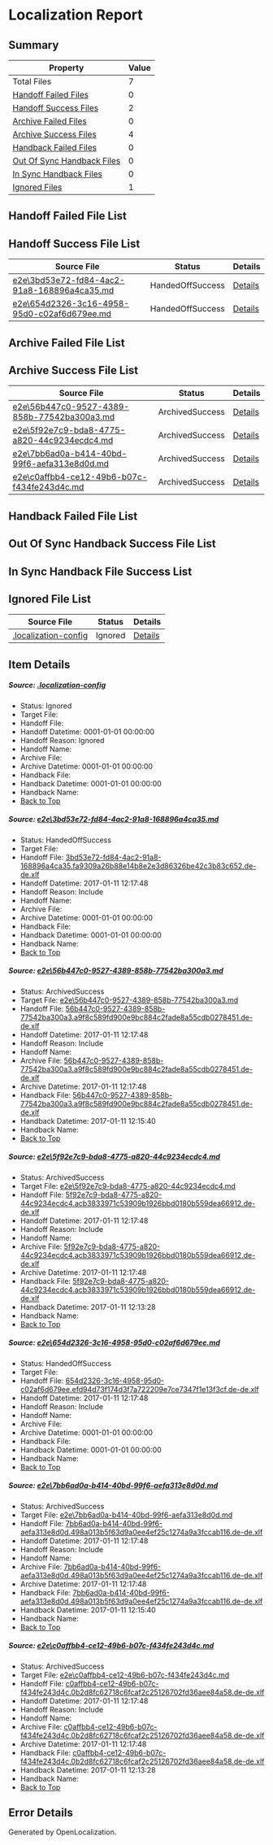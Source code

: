 # <a name='report-top'></a> Localization Report

## Summary
 Property | Value 
 -------- | ----- 
 Total Files | 7
[ Handoff Failed Files ](#handoff-failed-list)| 0
[ Handoff Success Files ](#handoff-success-list)| 2
[ Archive Failed Files ](#archive-failed-list)| 0
[ Archive Success Files ](#archive-success-list)| 4
[ Handback Failed Files ](#handback-failed-list)| 0
[ Out Of Sync Handback Files ](#outofsync-handback-success-list)| 0
[ In Sync Handback Files ](#insync-handback-success-list)| 0
[ Ignored Files ](#ignored-list)| 1

## <a name='handoff-failed-list'></a> Handoff Failed File List

## <a name='handoff-success-list'></a> Handoff Success File List
 Source File | Status | Details 
 ----------- | ------ | ------- 
 [e2e\3bd53e72-fd84-4ac2-91a8-168896a4ca35.md](https://github.com/OpenLocalizationTestOrg/ol-test0/blob/ff1a2a2eae122ae9bab90c98edaafa54ac957e8b/e2e/3bd53e72-fd84-4ac2-91a8-168896a4ca35.md) | HandedOffSuccess | [Details](#eab8a7d40569085ce084fa4ac3fb2c9ef5bebe801)
 [e2e\654d2326-3c16-4958-95d0-c02af6d679ee.md](https://github.com/OpenLocalizationTestOrg/ol-test0/blob/4a38bac4ad5afbdef973cfaf60d303dc4246903b/e2e/654d2326-3c16-4958-95d0-c02af6d679ee.md) | HandedOffSuccess | [Details](#6afcd280241aae9ca43db997746d89a32b2a0be64)

## <a name='archive-failed-list'></a> Archive Failed File List

## <a name='archive-success-list'></a> Archive Success File List
 Source File | Status | Details 
 ----------- | ------ | ------- 
 [e2e\56b447c0-9527-4389-858b-77542ba300a3.md](https://github.com/OpenLocalizationTestOrg/ol-test0/blob/c5f7c30a7f30bd35d093de1622fa142a0d694389/e2e/56b447c0-9527-4389-858b-77542ba300a3.md) | ArchivedSuccess | [Details](#8386c685a9aa625bebc22072e7c962f63b3ec42d2)
 [e2e\5f92e7c9-bda8-4775-a820-44c9234ecdc4.md](https://github.com/OpenLocalizationTestOrg/ol-test0/blob/9ec9fbb5a7f94555e1318f16e0bd872c0d225aa3/e2e/5f92e7c9-bda8-4775-a820-44c9234ecdc4.md) | ArchivedSuccess | [Details](#8eb1b1db1dbda6ed85cf2e4ba79a37d6233d7c253)
 [e2e\7bb6ad0a-b414-40bd-99f6-aefa313e8d0d.md](https://github.com/OpenLocalizationTestOrg/ol-test0/blob/c5f7c30a7f30bd35d093de1622fa142a0d694389/e2e/7bb6ad0a-b414-40bd-99f6-aefa313e8d0d.md) | ArchivedSuccess | [Details](#61dff3c37790804aec2d6e9131398200fbd364c15)
 [e2e\c0affbb4-ce12-49b6-b07c-f434fe243d4c.md](https://github.com/OpenLocalizationTestOrg/ol-test0/blob/9ec9fbb5a7f94555e1318f16e0bd872c0d225aa3/e2e/c0affbb4-ce12-49b6-b07c-f434fe243d4c.md) | ArchivedSuccess | [Details](#8410f9751566d5ca5bb98770d3f3c1c4d92d2d9a6)

## <a name='handback-failed-list'></a> Handback Failed File List

## <a name='outofsync-handback-success-list'></a> Out Of Sync Handback Success File List

## <a name='insync-handback-success-list'></a> In Sync Handback File Success List

## <a name='ignored-list'></a> Ignored File List
 Source File | Status | Details 
 ----------- | ------ | ------- 
 [.localization-config](https://github.com/OpenLocalizationTestOrg/ol-test0/blob/4a38bac4ad5afbdef973cfaf60d303dc4246903b/.localization-config) | Ignored | [Details](#cb0632cf59c1387fc1742bfb9fa3c47f87e2e5c90)

## Item Details
##### <a name='cb0632cf59c1387fc1742bfb9fa3c47f87e2e5c90'></a> Source: [.localization-config](https://github.com/OpenLocalizationTestOrg/ol-test0/blob/4a38bac4ad5afbdef973cfaf60d303dc4246903b/.localization-config)
* Status: Ignored
* Target File: 
* Handoff File: 
* Handoff Datetime: 0001-01-01 00:00:00
* Handoff Reason: Ignored
* Handoff Name: 
* Archive File: 
* Archive Datetime: 0001-01-01 00:00:00
* Handback File: 
* Handback Datetime: 0001-01-01 00:00:00
* Handback Name: 
* [Back to Top](#report-top)

##### <a name='eab8a7d40569085ce084fa4ac3fb2c9ef5bebe801'></a> Source: [e2e\3bd53e72-fd84-4ac2-91a8-168896a4ca35.md](https://github.com/OpenLocalizationTestOrg/ol-test0/blob/ff1a2a2eae122ae9bab90c98edaafa54ac957e8b/e2e/3bd53e72-fd84-4ac2-91a8-168896a4ca35.md)
* Status: HandedOffSuccess
* Target File: 
* Handoff File: [3bd53e72-fd84-4ac2-91a8-168896a4ca35.fa9309a26b88e14b8e2e3d86326be42c3b83c652.de-de.xlf](https://github.com/OpenLocalizationTestOrg/ol-test0-handoff/blob/7d3d9cfca7ebf3cddca3cac306775e5d73763ce0/ol-handoff/OpenLocalizationTestOrg/ol-test0-dede/shujia/ht/3bd53e72-fd84-4ac2-91a8-168896a4ca35.fa9309a26b88e14b8e2e3d86326be42c3b83c652.de-de.xlf)
* Handoff Datetime: 2017-01-11 12:17:48
* Handoff Reason: Include
* Handoff Name: 
* Archive File: 
* Archive Datetime: 0001-01-01 00:00:00
* Handback File: 
* Handback Datetime: 0001-01-01 00:00:00
* Handback Name: 
* [Back to Top](#report-top)

##### <a name='8386c685a9aa625bebc22072e7c962f63b3ec42d2'></a> Source: [e2e\56b447c0-9527-4389-858b-77542ba300a3.md](https://github.com/OpenLocalizationTestOrg/ol-test0/blob/c5f7c30a7f30bd35d093de1622fa142a0d694389/e2e/56b447c0-9527-4389-858b-77542ba300a3.md)
* Status: ArchivedSuccess
* Target File: [e2e\56b447c0-9527-4389-858b-77542ba300a3.md](https://github.com/OpenLocalizationTestOrg/ol-test0-dede/blob/ddcc2d502435cff87a4fb04160ee008f386431f5/e2e/56b447c0-9527-4389-858b-77542ba300a3.md)
* Handoff File: [56b447c0-9527-4389-858b-77542ba300a3.a9f8c589fd900e9bc884c2fade8a55cdb0278451.de-de.xlf](https://github.com/OpenLocalizationTestOrg/ol-test0-handoff/blob/7d3d9cfca7ebf3cddca3cac306775e5d73763ce0/ol-handoff/OpenLocalizationTestOrg/ol-test0-dede/shujia/ht/56b447c0-9527-4389-858b-77542ba300a3.a9f8c589fd900e9bc884c2fade8a55cdb0278451.de-de.xlf)
* Handoff Datetime: 2017-01-11 12:17:48
* Handoff Reason: Include
* Handoff Name: 
* Archive File: [56b447c0-9527-4389-858b-77542ba300a3.a9f8c589fd900e9bc884c2fade8a55cdb0278451.de-de.xlf](https://github.com/OpenLocalizationTestOrg/ol-test0-handoff/blob/04c7ae0f4882ba20d0abeaff4abed1a1120e5ea5/ol-archive/OpenLocalizationTestOrg/ol-test0-dede/shujia/ht/56b447c0-9527-4389-858b-77542ba300a3.a9f8c589fd900e9bc884c2fade8a55cdb0278451.de-de.xlf)
* Archive Datetime: 2017-01-11 12:17:48
* Handback File: [56b447c0-9527-4389-858b-77542ba300a3.a9f8c589fd900e9bc884c2fade8a55cdb0278451.de-de.xlf](https://github.com/OpenLocalizationTestOrg/ol-test0-handback/blob/700fca5673f51533a185392672e582761e19742c/ol-handback/OpenLocalizationTestOrg/ol-test0-dede/shujia/high/56b447c0-9527-4389-858b-77542ba300a3.a9f8c589fd900e9bc884c2fade8a55cdb0278451.de-de.xlf)
* Handback Datetime: 2017-01-11 12:15:40
* Handback Name: 
* [Back to Top](#report-top)

##### <a name='8eb1b1db1dbda6ed85cf2e4ba79a37d6233d7c253'></a> Source: [e2e\5f92e7c9-bda8-4775-a820-44c9234ecdc4.md](https://github.com/OpenLocalizationTestOrg/ol-test0/blob/9ec9fbb5a7f94555e1318f16e0bd872c0d225aa3/e2e/5f92e7c9-bda8-4775-a820-44c9234ecdc4.md)
* Status: ArchivedSuccess
* Target File: [e2e\5f92e7c9-bda8-4775-a820-44c9234ecdc4.md](https://github.com/OpenLocalizationTestOrg/ol-test0-dede/blob/a00d92bc4331f67f4ca8147983d3c9d18972386b/e2e/5f92e7c9-bda8-4775-a820-44c9234ecdc4.md)
* Handoff File: [5f92e7c9-bda8-4775-a820-44c9234ecdc4.acb3833971c53909b1926bbd0180b559dea66912.de-de.xlf](https://github.com/OpenLocalizationTestOrg/ol-test0-handoff/blob/7d3d9cfca7ebf3cddca3cac306775e5d73763ce0/ol-handoff/OpenLocalizationTestOrg/ol-test0-dede/shujia/ht/5f92e7c9-bda8-4775-a820-44c9234ecdc4.acb3833971c53909b1926bbd0180b559dea66912.de-de.xlf)
* Handoff Datetime: 2017-01-11 12:17:48
* Handoff Reason: Include
* Handoff Name: 
* Archive File: [5f92e7c9-bda8-4775-a820-44c9234ecdc4.acb3833971c53909b1926bbd0180b559dea66912.de-de.xlf](https://github.com/OpenLocalizationTestOrg/ol-test0-handoff/blob/04c7ae0f4882ba20d0abeaff4abed1a1120e5ea5/ol-archive/OpenLocalizationTestOrg/ol-test0-dede/shujia/ht/5f92e7c9-bda8-4775-a820-44c9234ecdc4.acb3833971c53909b1926bbd0180b559dea66912.de-de.xlf)
* Archive Datetime: 2017-01-11 12:17:48
* Handback File: [5f92e7c9-bda8-4775-a820-44c9234ecdc4.acb3833971c53909b1926bbd0180b559dea66912.de-de.xlf](https://github.com/OpenLocalizationTestOrg/ol-test0-handback/blob/cfa454b8fa15d58d6c281660abd6c61cb4d971b6/ol-handback/OpenLocalizationTestOrg/ol-test0-dede/shujia/high/5f92e7c9-bda8-4775-a820-44c9234ecdc4.acb3833971c53909b1926bbd0180b559dea66912.de-de.xlf)
* Handback Datetime: 2017-01-11 12:13:28
* Handback Name: 
* [Back to Top](#report-top)

##### <a name='6afcd280241aae9ca43db997746d89a32b2a0be64'></a> Source: [e2e\654d2326-3c16-4958-95d0-c02af6d679ee.md](https://github.com/OpenLocalizationTestOrg/ol-test0/blob/4a38bac4ad5afbdef973cfaf60d303dc4246903b/e2e/654d2326-3c16-4958-95d0-c02af6d679ee.md)
* Status: HandedOffSuccess
* Target File: 
* Handoff File: [654d2326-3c16-4958-95d0-c02af6d679ee.efd94d73f174d3f7a722209e7ce7347f1e13f3cf.de-de.xlf](https://github.com/OpenLocalizationTestOrg/ol-test0-handoff/blob/7d3d9cfca7ebf3cddca3cac306775e5d73763ce0/ol-handoff/OpenLocalizationTestOrg/ol-test0-dede/shujia/ht/654d2326-3c16-4958-95d0-c02af6d679ee.efd94d73f174d3f7a722209e7ce7347f1e13f3cf.de-de.xlf)
* Handoff Datetime: 2017-01-11 12:17:48
* Handoff Reason: Include
* Handoff Name: 
* Archive File: 
* Archive Datetime: 0001-01-01 00:00:00
* Handback File: 
* Handback Datetime: 0001-01-01 00:00:00
* Handback Name: 
* [Back to Top](#report-top)

##### <a name='61dff3c37790804aec2d6e9131398200fbd364c15'></a> Source: [e2e\7bb6ad0a-b414-40bd-99f6-aefa313e8d0d.md](https://github.com/OpenLocalizationTestOrg/ol-test0/blob/c5f7c30a7f30bd35d093de1622fa142a0d694389/e2e/7bb6ad0a-b414-40bd-99f6-aefa313e8d0d.md)
* Status: ArchivedSuccess
* Target File: [e2e\7bb6ad0a-b414-40bd-99f6-aefa313e8d0d.md](https://github.com/OpenLocalizationTestOrg/ol-test0-dede/blob/ddcc2d502435cff87a4fb04160ee008f386431f5/e2e/7bb6ad0a-b414-40bd-99f6-aefa313e8d0d.md)
* Handoff File: [7bb6ad0a-b414-40bd-99f6-aefa313e8d0d.498a013b5f63d9a0ee4ef25c1274a9a3fccab116.de-de.xlf](https://github.com/OpenLocalizationTestOrg/ol-test0-handoff/blob/7d3d9cfca7ebf3cddca3cac306775e5d73763ce0/ol-handoff/OpenLocalizationTestOrg/ol-test0-dede/shujia/ht/7bb6ad0a-b414-40bd-99f6-aefa313e8d0d.498a013b5f63d9a0ee4ef25c1274a9a3fccab116.de-de.xlf)
* Handoff Datetime: 2017-01-11 12:17:48
* Handoff Reason: Include
* Handoff Name: 
* Archive File: [7bb6ad0a-b414-40bd-99f6-aefa313e8d0d.498a013b5f63d9a0ee4ef25c1274a9a3fccab116.de-de.xlf](https://github.com/OpenLocalizationTestOrg/ol-test0-handoff/blob/04c7ae0f4882ba20d0abeaff4abed1a1120e5ea5/ol-archive/OpenLocalizationTestOrg/ol-test0-dede/shujia/ht/7bb6ad0a-b414-40bd-99f6-aefa313e8d0d.498a013b5f63d9a0ee4ef25c1274a9a3fccab116.de-de.xlf)
* Archive Datetime: 2017-01-11 12:17:48
* Handback File: [7bb6ad0a-b414-40bd-99f6-aefa313e8d0d.498a013b5f63d9a0ee4ef25c1274a9a3fccab116.de-de.xlf](https://github.com/OpenLocalizationTestOrg/ol-test0-handback/blob/700fca5673f51533a185392672e582761e19742c/ol-handback/OpenLocalizationTestOrg/ol-test0-dede/shujia/high/7bb6ad0a-b414-40bd-99f6-aefa313e8d0d.498a013b5f63d9a0ee4ef25c1274a9a3fccab116.de-de.xlf)
* Handback Datetime: 2017-01-11 12:15:40
* Handback Name: 
* [Back to Top](#report-top)

##### <a name='8410f9751566d5ca5bb98770d3f3c1c4d92d2d9a6'></a> Source: [e2e\c0affbb4-ce12-49b6-b07c-f434fe243d4c.md](https://github.com/OpenLocalizationTestOrg/ol-test0/blob/9ec9fbb5a7f94555e1318f16e0bd872c0d225aa3/e2e/c0affbb4-ce12-49b6-b07c-f434fe243d4c.md)
* Status: ArchivedSuccess
* Target File: [e2e\c0affbb4-ce12-49b6-b07c-f434fe243d4c.md](https://github.com/OpenLocalizationTestOrg/ol-test0-dede/blob/a00d92bc4331f67f4ca8147983d3c9d18972386b/e2e/c0affbb4-ce12-49b6-b07c-f434fe243d4c.md)
* Handoff File: [c0affbb4-ce12-49b6-b07c-f434fe243d4c.0b2d8fc62718c6fcaf2c25126702fd36aee84a58.de-de.xlf](https://github.com/OpenLocalizationTestOrg/ol-test0-handoff/blob/7d3d9cfca7ebf3cddca3cac306775e5d73763ce0/ol-handoff/OpenLocalizationTestOrg/ol-test0-dede/shujia/ht/c0affbb4-ce12-49b6-b07c-f434fe243d4c.0b2d8fc62718c6fcaf2c25126702fd36aee84a58.de-de.xlf)
* Handoff Datetime: 2017-01-11 12:17:48
* Handoff Reason: Include
* Handoff Name: 
* Archive File: [c0affbb4-ce12-49b6-b07c-f434fe243d4c.0b2d8fc62718c6fcaf2c25126702fd36aee84a58.de-de.xlf](https://github.com/OpenLocalizationTestOrg/ol-test0-handoff/blob/04c7ae0f4882ba20d0abeaff4abed1a1120e5ea5/ol-archive/OpenLocalizationTestOrg/ol-test0-dede/shujia/ht/c0affbb4-ce12-49b6-b07c-f434fe243d4c.0b2d8fc62718c6fcaf2c25126702fd36aee84a58.de-de.xlf)
* Archive Datetime: 2017-01-11 12:17:48
* Handback File: [c0affbb4-ce12-49b6-b07c-f434fe243d4c.0b2d8fc62718c6fcaf2c25126702fd36aee84a58.de-de.xlf](https://github.com/OpenLocalizationTestOrg/ol-test0-handback/blob/cfa454b8fa15d58d6c281660abd6c61cb4d971b6/ol-handback/OpenLocalizationTestOrg/ol-test0-dede/shujia/high/c0affbb4-ce12-49b6-b07c-f434fe243d4c.0b2d8fc62718c6fcaf2c25126702fd36aee84a58.de-de.xlf)
* Handback Datetime: 2017-01-11 12:13:28
* Handback Name: 
* [Back to Top](#report-top)


## Error Details

Generated by OpenLocalization.
